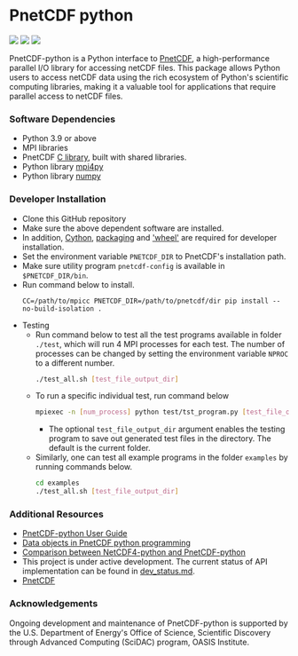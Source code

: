# PnetCDF python
![](https://img.shields.io/badge/python-v3.9-blue)
![](https://img.shields.io/badge/tests%20passed-49-brightgreen)
![](https://readthedocs.org/projects/pnetcdf-python/badge/?version=latest)

PnetCDF-python is a Python interface to
[PnetCDF](https://parallel-netcdf.github.io/), a high-performance parallel I/O
library for accessing netCDF files.
This package allows Python users to access netCDF data using the rich ecosystem
of Python's scientific computing libraries, making it a valuable tool for
applications that require parallel access to netCDF files.

### Software Dependencies
* Python 3.9 or above
* MPI libraries
* PnetCDF [C library](https://github.com/Parallel-netCDF/PnetCDF), built with shared libraries.
* Python library [mpi4py](https://mpi4py.readthedocs.io/en/stable/install.html)
* Python library [numpy](http://www.numpy.org/)

### Developer Installation
* Clone this GitHub repository
* Make sure the above dependent software are installed.
* In addition, [Cython](http://cython.org/), [packaging](https://pypi.org/project/packaging/) and ['wheel'](https://pypi.org/project/wheel/) are required for developer installation.
* Set the environment variable `PNETCDF_DIR` to PnetCDF's installation path.
* Make sure utility program `pnetcdf-config` is available in `$PNETCDF_DIR/bin`.
* Run command below to install.
  ```
  CC=/path/to/mpicc PNETCDF_DIR=/path/to/pnetcdf/dir pip install --no-build-isolation .
  ```
* Testing
  + Run command below to test all the test programs available in folder
    `./test`, which will run 4 MPI processes for each test. The number of
    processes can be changed by setting the environment variable `NPROC` to a
    different number.
    ```sh
    ./test_all.sh [test_file_output_dir]
    ```
  + To run a specific individual test, run command below
    ```sh
    mpiexec -n [num_process] python test/tst_program.py [test_file_output_dir]
    ```
    * The optional `test_file_output_dir` argument enables the testing program
      to save out generated test files in the directory. The default is the
      current folder.
  + Similarly, one can test all example programs in the folder `examples` by
    running commands below.
    ```sh
    cd examples
    ./test_all.sh [test_file_output_dir]
    ```

### Additional Resources
* [PnetCDF-python User Guide](https://pnetcdf-python.readthedocs.io/en/latest/)
* [Data objects in PnetCDF python programming](docs/pnetcdf_objects.md)
* [Comparison between NetCDF4-python and PnetCDF-python](docs/nc4_vs_pnetcdf.md)
* This project is under active development. The current status of API
  implementation can be found in [dev_status.md](docs/dev_status.md).
* [PnetCDF](https://parallel-netcdf.github.io/)

### Acknowledgements
Ongoing development and maintenance of PnetCDF-python is supported by the U.S.
Department of Energy's Office of Science, Scientific Discovery through Advanced
Computing (SciDAC) program, OASIS Institute.

